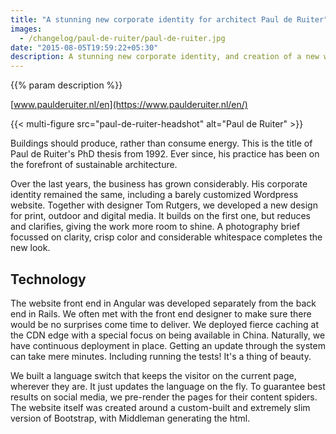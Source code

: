 ```yaml
---
title: "A stunning new corporate identity for architect Paul de Ruiter"
images:
  - /changelog/paul-de-ruiter/paul-de-ruiter.jpg
date: "2015-08-05T19:59:22+05:30"
description: A stunning new corporate identity, and creation of a new website to go with it.
---
```

{{% param description %}}

[www.paulderuiter.nl/en](https://www.paulderuiter.nl/en/)

{{< multi-figure src="paul-de-ruiter-headshot" alt="Paul de Ruiter" >}}

Buildings should produce, rather than consume energy. This is the title of Paul de Ruiter's PhD thesis from 1992. Ever since, his practice has been on the forefront of sustainable architecture.

Over the last years, the business has grown considerably. His corporate identity remained the same, including a barely customized Wordpress website. Together with designer Tom Rutgers, we developed a new design for print, outdoor and digital media. It builds on the first one, but reduces and clarifies, giving the work more room to shine. A photography brief focussed on clarity, crisp color and considerable whitespace completes the new look.

## Technology

The website front end in Angular was developed separately from the back end in Rails. We often met with the front end designer to make sure there would be no surprises come time to deliver. We deployed fierce caching at the <abbr caption="Content Delivery Network">CDN</abbr> edge with a special focus on being available in China. Naturally, we have continuous deployment in place. Getting an update through the system can take mere minutes. Including running the tests! It's a thing of beauty.

We built a language switch that keeps the visitor on the current page, wherever they are. It just updates the language on the fly. To guarantee best results on social media, we pre-render the pages for their content spiders. The website itself was created around a custom-built and extremely slim version of Bootstrap, with Middleman generating the html.
